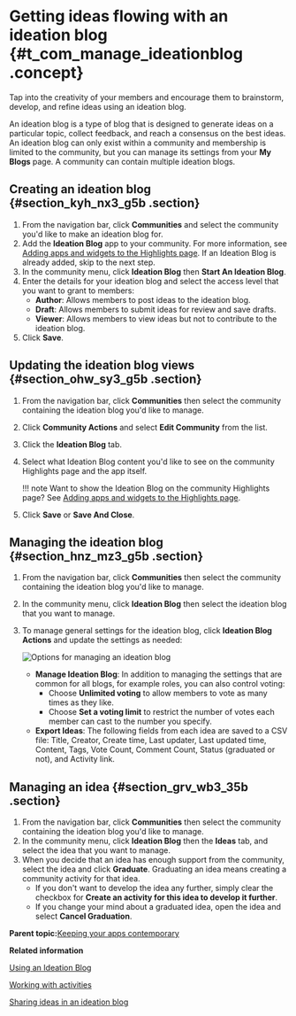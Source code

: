 # Getting ideas flowing with an ideation blog {#t_com_manage_ideationblog .concept}

Tap into the creativity of your members and encourage them to brainstorm, develop, and refine ideas using an ideation blog.

An ideation blog is a type of blog that is designed to generate ideas on a particular topic, collect feedback, and reach a consensus on the best ideas. An ideation blog can only exist within a community and membership is limited to the community, but you can manage its settings from your **My Blogs** page. A community can contain multiple ideation blogs.

## Creating an ideation blog {#section_kyh_nx3_g5b .section}

1.  From the navigation bar, click **Communities** and select the community you'd like to make an ideation blog for.
2.  Add the **Ideation Blog** app to your community. For more information, see [Adding apps and widgets to the Highlights page](c_com_highlights_widgets.md). If an Ideation Blog is already added, skip to the next step.
3.  In the community menu, click **Ideation Blog** then **Start An Ideation Blog**.
4.  Enter the details for your ideation blog and select the access level that you want to grant to members:
    -   **Author**: Allows members to post ideas to the ideation blog.
    -   **Draft**: Allows members to submit ideas for review and save drafts.
    -   **Viewer**: Allows members to view ideas but not to contribute to the ideation blog.
5.  Click **Save**.

## Updating the ideation blog views {#section_ohw_sy3_g5b .section}

1.  From the navigation bar, click **Communities** then select the community containing the ideation blog you'd like to manage.
2.  Click **Community Actions** and select **Edit Community** from the list.
3.  Click the **Ideation Blog** tab.
4.  Select what Ideation Blog content you'd like to see on the community Highlights page and the app itself.

    !!! note
    Want to show the Ideation Blog on the community Highlights page? See [Adding apps and widgets to the Highlights page](c_com_highlights_widgets.md).

5.  Click **Save** or **Save And Close**.

## Managing the ideation blog {#section_hnz_mz3_g5b .section}

1.  From the navigation bar, click **Communities** then select the community containing the ideation blog you'd like to manage.
2.  In the community menu, click **Ideation Blog** then select the ideation blog that you want to manage.
3.  To manage general settings for the ideation blog, click **Ideation Blog Actions** and update the settings as needed:

    ![Options for managing an ideation blog](images/ideablog.png)

    -   **Manage Ideation Blog**: In addition to managing the settings that are common for all blogs, for example roles, you can also control voting:
        -   Choose **Unlimited voting** to allow members to vote as many times as they like.
        -   Choose **Set a voting limit** to restrict the number of votes each member can cast to the number you specify.
    -   **Export Ideas**: The following fields from each idea are saved to a CSV file: Title, Creator, Create time, Last updater, Last updated time, Content, Tags, Vote Count, Comment Count, Status \(graduated or not\), and Activity link.

## Managing an idea {#section_grv_wb3_35b .section}

1.  From the navigation bar, click **Communities** then select the community containing the ideation blog you'd like to manage.
2.  In the community menu, click **Ideation Blog** then the **Ideas** tab, and select the idea that you want to manage.
3.  When you decide that an idea has enough support from the community, select the idea and click **Graduate**. Graduating an idea means creating a community activity for that idea.
    -   If you don't want to develop the idea any further, simply clear the checkbox for **Create an activity for this idea to develop it further**.
    -   If you change your mind about a graduated idea, open the idea and select **Cancel Graduation**.

**Parent topic:**[Keeping your apps contemporary](../communities/apps_frame.md)

**Related information**  


[Using an Ideation Blog](../blogs/c_blogs_ideablog.md)

[Working with activities](../communities/community_activity_frame.md)

[Sharing ideas in an ideation blog](ideationblog_frame.md)

